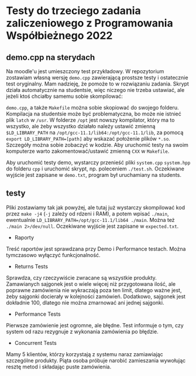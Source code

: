 # Testy do trzeciego zadania zaliczeniowego z Programowania Współbieżnego 2022

## demo.cpp na sterydach
Na moodle'u jest umieszczony test przykładowy. W repozytorium zostawiam własną wersję
`demo.cpp` zawierającą prostsze testy i ostatecznie test oryginalny. Mam nadzieję, że
pomoże to w rozwiązaniu zadania. Skrypt działa automatycznie na studentsie, więc niczego
nie trzeba ustawiać, ale jeżeli ktoś chciałby samemu sobie skompilować:

`demo.cpp`, a także `Makefile` można sobie skopiować do swojego folderu. Kompilacja
na studentsie może być problematyczna, bo może nie istnieć plik `latch` w `/usr`.
W folderze `/opt` jest nowszy kompilator, który ma to wszystko, ale żeby wszystko
działało należy ustawić zmienną `$LD_LIBRARY_PATH` na `/opt/gcc-11.1/lib64:/opt/gcc-11.1/lib`,
za pomocą `export LD_LIBRARY_PATH=[path]` aby wskazać położenie plików `*.so`.
Szczegóły można sobie zobaczyć w kodzie. Aby uruchomić testy na swoim komputerze
warto zakomentować/ustawić zmienną `CXX` w `Makefile`.

Aby uruchomić testy demo, wystarczy przenieść pliki `system.cpp` `system.hpp` do folderu `cpp`
i uruchomić skrypt, np. poleceniem `./test.sh`. Oczekiwane wyjście jest zapisane w `demo.txt`,
program był uruchamiany na students.

## testy
Pliki zostawiamy tak jak powyżej, ale tutaj już wystarczy skompilować kod przez `make -j4`
(`-j` zależy od rdzeni i RAM), a potem wpisać `./main`, ewentualnie
`LD_LIBRARY_PATH=/opt/gcc-11.1/lib64 ./main`. Można też `./main 2>/dev/null`.
Oczekiwane wyjście jest zapisane w `expected.txt`.

- Raporty

Treść raportów jest sprawdzana przy Demo i Performance testach. Można tymczasowo wyłączyć funkcjonalność.

- Returns Tests

Sprawdza, czy rzeczywiście zwracane są wszystkie produkty. Zamawianych
sajgonek jest o wiele więcej niż przygotowana ilość, ale poprawne zamówienia nie wykraczają
poza ten limit, dlatego ważne jest, żeby sajgonki docierały w kolejności zamówień. Dodatkowo,
sajgonek jest dokładnie 100, dlatego nie można zmarnować ani jednej sajgonki.

- Performance Tests

Pierwsze zamówienie jest ogromne, ale błędne. Test informuje o tym, czy system od razu rezygnuje z
wykonania zamówienia po błędzie.

- Concurrent Tests

Mamy 5 klientów, którzy korzystają z systemu naraz zamiawiając szczególne produkty. Piąta osoba próbuje
narobić zamieszania wywołując resztę metod i składając puste zamówienia.
